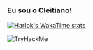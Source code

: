 ### Eu sou o Cleitiano! 

[![Harlok's WakaTime stats](https://github-readme-stats.vercel.app/api/wakatime?username=ocleitiano)](https://github.com/ocleitiano/github-readme-stats)

<img src="https://tryhackme-badges.s3.amazonaws.com/ocleitiano.png" alt="TryHackMe">
